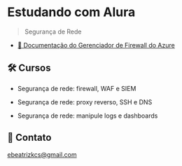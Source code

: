 # Estudando com Alura

> Segurança de Rede

- [🔗 Documentação do Gerenciador de Firewall do Azure](https://learn.microsoft.com/pt-br/azure/firewall-manager/)

## 🛠 Cursos

- Segurança de rede: firewall, WAF e SIEM

- Segurança de rede: proxy reverso, SSH e DNS

- Segurança de rede: manipule logs e dashboards

## 💙 Contato

ebeatrizkcs@gmail.com
